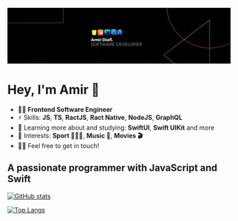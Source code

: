 ![Header](./header.png)

# Hey, I'm Amir 👋

- 👨‍💻 **Frontend Software Engineer**
- ⚡ Skills: **JS**, **TS**, **RactJS**, **Ract Native**, **NodeJS**, **GraphQL**
- 🌱 Learning more about and studying: **SwiftUI**, **Swift UIKit** and more
- 💜 Interests: **Sport 🤾🏻‍♂️**, **Music 🎵**, **Movies 🎬**
- 👋🏻 Feel free to get in touch!

## A passionate programmer with JavaScript and Swift

[![GitHub stats](https://github-readme-stats.vercel.app/api?username=AmirDiafi&layout=compact&disable_animations=false&theme=midnight-purple&show_icons=true)](https://github.com/AmirDiafi/github-readme-stats&tab=repositories)

[![Top Langs](https://github-readme-stats.vercel.app/api/top-langs/?username=AmirDiafi&layout=compact&disable_animations=false&theme=midnight-purple&show_icons=true)](https://github.com/AmirDiafi/github-readme-stats)
